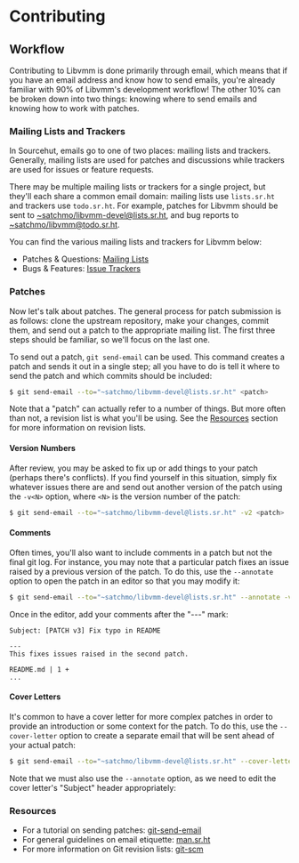 # **Contributing**

## **Workflow**

Contributing to Libvmm is done primarily through email, which means that if you
have an email address and know how to send emails, you're already familiar with
90% of Libvmm's development workflow! The other 10% can be broken down into two
things: knowing where to send emails and knowing how to work with patches.

### **Mailing Lists and Trackers**

In Sourcehut, emails go to one of two places: mailing lists and trackers.
Generally, mailing lists are used for patches and discussions while trackers
are used for issues or feature requests.

There may be multiple mailing lists or trackers for a single project, but
they'll each share a common email domain: mailing lists use `lists.sr.ht` and
trackers use `todo.sr.ht`. For example, patches for Libvmm should be sent to
<~satchmo/libvmm-devel@lists.sr.ht>, and bug reports to
<~satchmo/libvmm@todo.sr.ht>.

You can find the various mailing lists and trackers for Libvmm below:

* Patches & Questions: [Mailing Lists](https://sr.ht/~satchmo/libvmm/lists)
* Bugs & Features:     [Issue Trackers](https://sr.ht/~satchmo/libvmm/trackers)
<!--* Documentation:       [libvmm-docs](https://man.sr.ht/~satchmo/libvmm-docs)-->

<!--If you still don't want to use email for your contributions, no worries.-->
<!--There's also a web interface for each mailing list and tracker. You can find-->
<!--these using the links above.-->

### **Patches**

Now let's talk about patches. The general process for patch submission is as
follows: clone the upstream repository, make your changes, commit them, and
send out a patch to the appropriate mailing list. The first three steps should
be familiar, so we'll focus on the last one.

To send out a patch, `git send-email` can be used. This command creates a patch
and sends it out in a single step; all you have to do is tell it where to send
the patch and which commits should be included:

```sh
$ git send-email --to="~satchmo/libvmm-devel@lists.sr.ht" <patch>
```

Note that a "patch" can actually refer to a number of things. But more often
than not, a revision list is what you'll be using. See the [Resources]()
section for more information on revision lists.

#### Version Numbers

After review, you may be asked to fix up or add things to your patch (perhaps
there's conflicts). If you find yourself in this situation, simply fix whatever
issues there are and send out another version of the patch using the `-v<N>`
option, where `<N>` is the version number of the patch:

```sh
$ git send-email --to="~satchmo/libvmm-devel@lists.sr.ht" -v2 <patch>
```

#### Comments

Often times, you'll also want to include comments in a patch but not the final
git log. For instance, you may note that a particular patch fixes an issue
raised by a previous version of the patch. To do this, use the `--annotate`
option to open the patch in an editor so that you may modify it:

```sh
$ git send-email --to="~satchmo/libvmm-devel@lists.sr.ht" --annotate -v3 <patch>
```

Once in the editor, add your comments after the "---" mark:

```console
Subject: [PATCH v3] Fix typo in README

---
This fixes issues raised in the second patch.

README.md | 1 +
...
```

#### Cover Letters

It's common to have a cover letter for more complex patches in order to provide
an introduction or some context for the patch. To do this, use the
`--cover-letter` option to create a separate email that will be sent ahead of
your actual patch:

```sh
$ git send-email --to="~satchmo/libvmm-devel@lists.sr.ht" --cover-letter --annotate <patch>
```

Note that we must also use the `--annotate` option, as we need to edit the
cover letter's "Subject" header appropriately:

### Resources

* For a tutorial on sending patches: [git-send-email](https://git-send-email.io/)
* For general guidelines on email etiquette: [man.sr.ht](https://man.sr.ht/lists.sr.ht/etiquette.md)
* For more information on Git revision lists: [git-scm](https://git-scm.com/book/en/v2/Git-Tools-Revision-Selection)
